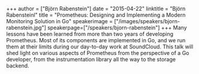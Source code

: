 +++
author = ["Björn Rabenstein"]
date = "2015-04-22"
linktitle = "Björn Rabensteinl"
title = "Prometheus: Designing and Implementing a Modern Monitoring Solution in Go"
speakerimage = ["/images/speakers/bjorn-rabenstein.jpg"]
speakerpage=["/speakers/bjorn-rabenstein"]
+++
Many lessons have been learned from more than two years of developing Prometheus. Most of its components are implemented in Go, and we run them at their limits during our day-to-day work at SoundCloud. This talk will shed light on various aspects of Prometheus from the perspective of a Go developer, from the instrumentation library all the way to the storage backend.
